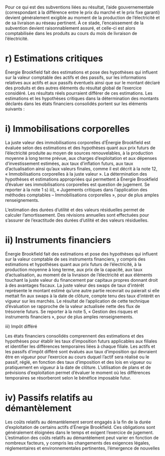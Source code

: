 Pour ce qui est des subventions liées au résultat, l’aide gouvernementale (correspondant à la différence entre le prix du marché et le prix fixe garanti) devient généralement exigible au moment de la production de l’électricité et de sa livraison au réseau pertinent. À ce stade, l’encaissement de la subvention devient raisonnablement assuré, et celle-ci est alors comptabilisée dans les produits au cours du mois de livraison de l’électricité.  

# r) Estimations critiques  

Énergie Brookfield fait des estimations et pose des hypothèses qui influent sur la valeur comptable des actifs et des passifs, sur les informations relatives aux actifs et aux passifs éventuels ainsi que sur le montant déclaré des produits et des autres éléments du résultat global de l’exercice considéré. Les résultats réels pourraient différer de ces estimations. Les estimations et les hypothèses critiques dans la détermination des montants déclarés dans les états financiers consolidés portent sur les éléments suivants :  

# i)   Immobilisations corporelles  

La juste valeur des immobilisations corporelles d’Énergie Brookfield est évaluée selon des estimations et des hypothèses quant aux prix futurs de l’électricité produite au moyen de sources renouvelables, à la production moyenne à long terme prévue, aux charges d’exploitation et aux dépenses d’investissement estimées, aux taux d’inflation futurs, aux taux d’actualisation ainsi qu’aux valeurs finales, comme il est décrit à la note 12, « Immobilisations corporelles à la juste valeur ». La détermination des hypothèses et estimations appropriées qui permettent à Énergie Brookfield d’évaluer ses immobilisations corporelles est question de jugement. Se reporter à la note 1 s) iii), « Jugements critiques dans l’application des méthodes comptables – Immobilisations corporelles », pour de plus amples renseignements.  

L’estimation des durées d’utilité et des valeurs résiduelles permet de calculer l’amortissement. Des révisions annuelles sont effectuées pour s’assurer de l’exactitude des durées d’utilité et des valeurs résiduelles.  

# ii)   Instruments financiers  

Énergie Brookfield fait des estimations et pose des hypothèses qui influent sur la valeur comptable de ses instruments financiers, y compris des estimations et hypothèses quant aux prix futurs de l’électricité, à la production moyenne à long terme, aux prix de la capacité, aux taux d’actualisation, au moment de la livraison de l’électricité et aux éléments touchant la juste valeur du financement par capitaux propres donnant droit à des avantages fiscaux. La juste valeur des swaps de taux d’intérêt représente le montant estimé qu’une autre partie recevrait ou paierait si elle mettait fin aux swaps à la date de clôture, compte tenu des taux d’intérêt en vigueur sur les marchés. Le résultat de l’application de cette technique d’évaluation se rapproche de la valeur actualisée nette des flux de trésorerie futurs. Se reporter à la note 5, « Gestion des risques et instruments financiers », pour de plus amples renseignements.  

iii)   Impôt différé  

Les états financiers consolidés comprennent des estimations et des hypothèses pour établir les taux d’imposition futurs applicables aux filiales et identifier les différences temporaires liées à chaque filiale. Les actifs et les passifs d’impôt différé sont évalués aux taux d’imposition qui devraient être en vigueur pour l’exercice au cours duquel l’actif sera réalisé ou le passif, réglé, en fonction des taux d’imposition et des lois en vigueur ou pratiquement en vigueur à la date de clôture. L’utilisation de plans et de prévisions d’exploitation permet d’évaluer le moment où les différences temporaires se résorberont selon le bénéfice imposable futur.  

# iv)    Passifs relatifs au démantèlement  

Les coûts relatifs au démantèlement seront engagés à la fin de la durée d’exploitation de certains actifs d’Énergie Brookfield. Ces obligations sont généralement éloignées dans le temps et exigent l’exercice de jugement. L’estimation des coûts relatifs au démantèlement peut varier en fonction de nombreux facteurs, y compris les changements des exigences légales, réglementaires et environnementales pertinentes, l’émergence de nouvelles  